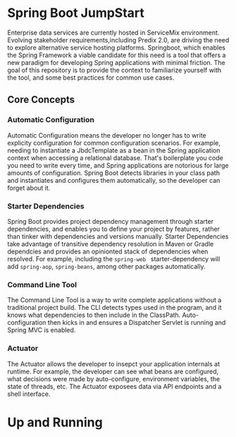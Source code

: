 # Spring Boot JumpStart

Enterprise data services are currently hosted in ServiceMix environment. 
Evolving stakeholder requirements,including Predix 2.0, are driving the need
to explore alternative service hosting platforms. Springboot, which enables 
the Spring Framework a viable candidate for this need is a tool that offers 
a new paradigm for developing Spring applications with minimal friction. 
The goal of this repository is to provide the context to familiarize yourself
with the tool, and some best practices for common use cases.

## Core Concepts

### Automatic Configuration
Automatic Configuration means the developer no longer has to write explicity
configuration for common configuration scenarios. For example, needing to 
instantiate a JbdcTemplate as a bean in the Spring application context when 
accessing a relational database. That's boilerplate you code you need to write
every time, and Spring applications are notorious for large amounts of configuration.
Spring Boot detects libraries in your class path and instantiates and configures them
automatically, so the developer can forget about it.

### Starter Dependencies
Spring Boot provides project dependency management through starter dependencies,
and enables you to define your project by features, rather than tinker with dependencies
and versions manually. Starter Dependencies take advantage of transitive dependency
resolution in Maven or Gradle dependcies and provides an opinionted stack of dependencies 
when resolved.  For example, including the `spring-web ` starter-dependency will add
`spring-aop`, `spring-beans`, among other packages automatically.

### Command Line Tool
The Command Line Tool is a way to write complete applications without a traditional 
project build.  The CLI detects types used in the program, and it knows what
dependencies to then include in the ClassPath. Auto-configuration then kicks in and
ensures a Dispatcher Servlet is running and Spring MVC is enabled.

### Actuator
The Actuator allows the developer to insepct your application internals at runtime.
For example, the developer can see what beans are configured, what decisions were
made by auto-configure, environment variables, the state of threads, etc. The Actuator
exposees data via API endpoints and a shell interface.


# Up and Running
[Spring Boot Documentation]: <http://spring.io/docs>

